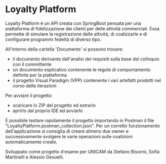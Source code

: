 # Loyalty Platform

Loyalty Platform è un API creata con SpringBoot pensata per una piattaforma di fidelizzazione dei clienti per delle attività commerciali.
Essa permette di simulare la registrazione delle attività, di coalizzarle e di configurare programmi fedeltà di diverso tipo.

All'interno della cartella 'Documents' si possono trovare:
- il documento derivante dall'analisi dei requisiti sulla base del colloquio con il committente
- un documento esplicativo contenente le regole di comportamento definite per la piattaforma
- il progetto Visual Paradigm (VPP) contenente i vari artefatti prodotti nel corso delle iterazioni

Per avviare il progetto:
- scaricare lo ZIP del progetto ed estrarlo
- aprirlo dal proprio IDE ed avviarlo

È possibile testare rapidamente il progetto importando in Postman il file "LoyaltyPlatform.postman_collection.json". 
Per un corretto funzionamento dell'applicazione si consiglia di creare almeno due owner e successivamente svolgere le varie operazioni sulle coalizioni automaticamente create.


Sviluppato come progetto d'esame per UNICAM da Stefano Bisonni, Sofia Martinelli e Alessio Gesuelli.
